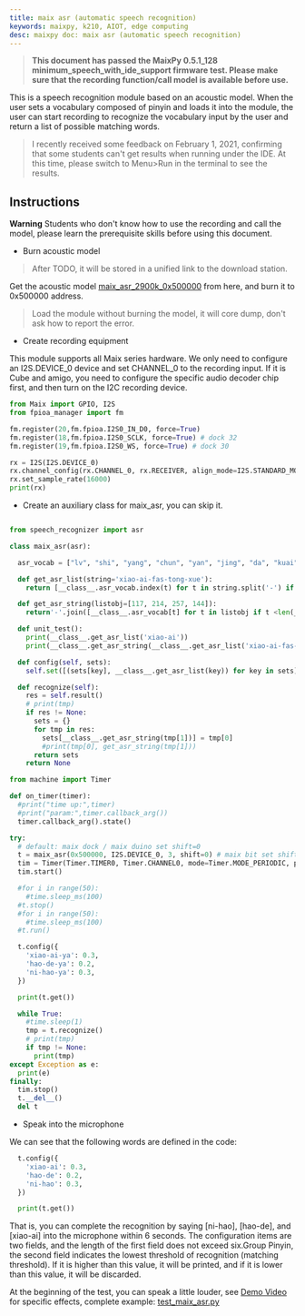 ```yaml
---
title: maix asr (automatic speech recognition)
keywords: maixpy, k210, AIOT, edge computing
desc: maixpy ​​doc: maix asr (automatic speech recognition)
---
```



> **This document has passed the MaixPy 0.5.1_128 minimum_speech_with_ide_support firmware test. Please make sure that the recording function/call model is available before use.**

This is a speech recognition module based on an acoustic model. When the user sets a vocabulary composed of pinyin and loads it into the module, the user can start recording to recognize the vocabulary input by the user and return a list of possible matching words.

> I recently received some feedback on February 1, 2021, confirming that some students can't get results when running under the IDE. At this time, please switch to Menu>Run in the terminal to see the results.

## Instructions

**Warning** Students who don't know how to use the recording and call the model, please learn the prerequisite skills before using this document.

- Burn acoustic model

> After TODO, it will be stored in a unified link to the download station.

Get the acoustic model [maix_asr_2900k_0x500000](https://github.com/sipeed/MaixPy_scripts/blob/master/multimedia/speech_recognizer/maix_asr_2900k_0x500000.kmodel) from here, and burn it to 0x500000 address.

> Load the module without burning the model, it will core dump, don't ask how to report the error.

- Create recording equipment

This module supports all Maix series hardware. We only need to configure an I2S.DEVICE_0 device and set CHANNEL_0 to the recording input. If it is Cube and amigo, you need to configure the specific audio decoder chip first, and then turn on the I2C recording device.

```python
from Maix import GPIO, I2S
from fpioa_manager import fm

fm.register(20,fm.fpioa.I2S0_IN_D0, force=True)
fm.register(18,fm.fpioa.I2S0_SCLK, force=True) # dock 32
fm.register(19,fm.fpioa.I2S0_WS, force=True) # dock 30

rx = I2S(I2S.DEVICE_0)
rx.channel_config(rx.CHANNEL_0, rx.RECEIVER, align_mode=I2S.STANDARD_MODE)
rx.set_sample_rate(16000)
print(rx)
```

- Create an auxiliary class for maix_asr, you can skip it.
```python

from speech_recognizer import asr

class maix_asr(asr):

  asr_vocab = ["lv", "shi", "yang", "chun", "yan", "jing", "da", "kuai", "wen", "zhang", "de", "di" , "se", "si", "yue", "lin", "luan", "geng", "xian", "huo", "xiu", "mei", "yi", "ang", " ran", "ta", "jin", "ping", "yao", "bu", "li", "liang", "zai", "yong", "dao", "shang", "xia" , "fan", "teng", "dong", "she", "xing", "zhuang", "ru", "hai", "tun", "zhi", "tou", "you", " ling", "pao", "hao", "le", "zha", "zen", "me", "zheng", "cai", "ya", "shu", "tuo", "qu" , "fu", "guang", "bang", "zi", "chong", "shui", "cuan", "ke", "shei", "wan", "hou", "zhao", " jian", "zuo", "cu", "hei", "yu", "ce", "ming", "dui", "cheng", "men", "wo", "bei", "dai" , "zhe", "hu", "jiao", "pang", "ji", "lao", "nong", "kang", "yuan", "chao", "hui", "xiang", " bing", "qi", "chang", "nian", "jia", "tu", "bi", "pin", "xi", "zou", "chu", "cun", "wang" , "na", "ge", "an", "ning", "tian", "xiao", "zhong", "shen", "nan", "er", "ri", "zhu", " xin", "wai", "luo", "gang", "qing", "xun", "te", "cong", "gan", "lai", "he", "dan", "wei" , "die ", "kai", "ci", "gu", "neng", "ba", "bao", "xue", "shuai", "dou", "cao", "mao", "bo", "zhou", "lie", "qie", "ju", "chuan", "guo", "lan", "ni", "tang", "ban", "su", "quan", "huan ", "ying", "a", "min", "meng", "wu", "tai", "hua", "xie", "pai", "huang", "gua", "jiang", "pian", "ma", "jie", "wa", "san", "ka", "zong", "nv", "gao", "ye", "biao", "bie", "zui ", "ren", "jun", "duo", "ze", "tan", "mu", "gui", "qiu", "bai", "sang", "jiu", "yin", "huai", "rang", "zan", "shuo", "sha", "ben", "yun", "la", "cuo", "hang", "ha", "tuan", "gong ", "shan", "ai", "kou", "zhen", "qiong", "ding", "dang", "que", "weng", "qian", "feng", "jue", "zhuan", "ceng", "zu", "bian", "nei", "sheng", "chan", "zao", "fang", "qin", "e", "lian", "fa ", "lu", "sun", "xu", "deng", "guan", "shou", "mo", "zhan", "po", "pi", "gun", "shuang", "qiang", "kao", "hong", "kan", "dian", "kong", "pei", "tong", "ting", "zang", "kuang", "reng", "ti ", "pan", "heng", "chi", "lun", "kun", "han", "lei", "zuan", "man", "sen", "duan", "leng", "su i", "gai", "ga", "fou", "kuo", "ou", "suo", "sou", "nu", "du", "mian", "chou", "hen" , "kua", "shao", "rou", "xuan", "can", "sai", "dun", "niao", "chui", "chen", "hun", "peng", " fen", "cang", "gen", "shua", "chuo", "shun", "cha", "gou", "mai", "liu", "diao", "tao", "niu" , "mi", "chai", "long", "guai", "xiong", "mou", "rong", "ku", "song", "che", "sao", "piao", " pu", "tui", "lang", "chuang", "keng", "liao", "miao", "zhui", "nai", "lou", "bin", "juan", "zhua" , "run", "zeng", "ao", "re", "pa", "qun", "lia", "cou", "tie", "zhai", "kuan", "kui", " cui", "mie", "fei", "tiao", "nuo", "gei", "ca", "zhun", "nie", "mang", "zhuo", "pen", "zun" , "niang", "suan", "nao", "ruan", "qiao", "fo", "rui", "rao", "ruo", "zei", "en", "za", " diu", "nve", "sa", "nin", "shai", "nen", "ken", "chuai", "shuan", "beng", "ne", "lve", "qia" , "jiong", "pie", "seng", "nuan", "nang", "miu", "pou", "cen", "dia", "o", "zhuai", "yo", " dei", "n", "ei", "nou", "bia", "eng", "den", "_"]

  def get_asr_list(string='xiao-ai-fas-tong-xue'):
    return [__class__.asr_vocab.index(t) for t in string.split('-') if t in __class__.asr_vocab]

  def get_asr_string(listobj=[117, 214, 257, 144]):
    return'-'.join([__class__.asr_vocab[t] for t in listobj if t <len(__class__.asr_vocab)])

  def unit_test():
    print(__class__.get_asr_list('xiao-ai'))
    print(__class__.get_asr_string(__class__.get_asr_list('xiao-ai-fas-tong-xue')))

  def config(self, sets):
    self.set([(sets[key], __class__.get_asr_list(key)) for key in sets])

  def recognize(self):
    res = self.result()
    # print(tmp)
    if res != None:
      sets = {}
      for tmp in res:
        sets[__class__.get_asr_string(tmp[1])] = tmp[0]
        #print(tmp[0], get_asr_string(tmp[1]))
      return sets
    return None

from machine import Timer

def on_timer(timer):
  #print("time up:",timer)
  #print("param:",timer.callback_arg())
  timer.callback_arg().state()

try:
  # default: maix dock / maix duino set shift=0
  t = maix_asr(0x500000, I2S.DEVICE_0, 3, shift=0) # maix bit set shift=1
  tim = Timer(Timer.TIMER0, Timer.CHANNEL0, mode=Timer.MODE_PERIODIC, period=64, callback=on_timer, arg=t)
  tim.start()

  #for i in range(50):
    #time.sleep_ms(100)
  #t.stop()
  #for i in range(50):
    #time.sleep_ms(100)
  #t.run()

  t.config({
    'xiao-ai-ya': 0.3,
    'hao-de-ya': 0.2,
    'ni-hao-ya': 0.3,
  })

  print(t.get())

  while True:
    #time.sleep(1)
    tmp = t.recognize()
    # print(tmp)
    if tmp != None:
      print(tmp)
except Exception as e:
  print(e)
finally:
  tim.stop()
  t.__del__()
  del t
```

- Speak into the microphone

We can see that the following words are defined in the code:

```python
  t.config({
    'xiao-ai': 0.3,
    'hao-de': 0.2,
    'ni-hao': 0.3,
  })

  print(t.get())
```

That is, you can complete the recognition by saying [ni-hao], [hao-de], and [xiao-ai] into the microphone within 6 seconds. The configuration items are two fields, and the length of the first field does not exceed six.Group Pinyin, the second field indicates the lowest threshold of recognition (matching threshold). If it is higher than this value, it will be printed, and if it is lower than this value, it will be discarded.

At the beginning of the test, you can speak a little louder, see [Demo Video](https://www.bilibili.com/video/BV1C5411L7JC/) for specific effects, complete example: [test_maix_asr.py](https://github.com/sipeed/MaixPy_scripts/blob/d1d95a4d2fbe4c4b87d683c5fb79fda1fe3f9aae/multimedia/speech_recognizer/test_maix_asr.py)
